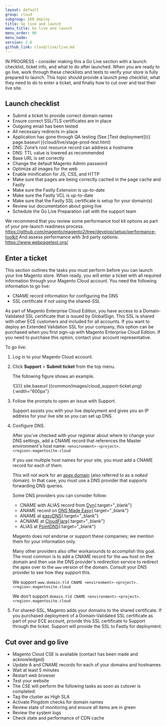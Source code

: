 ```yaml
---
layout: default
group: cloud
subgroup: 160_deploy
title: Go live and launch
menu_title: Go live and launch
menu_order: 90
menu_node:
version: 2.0
github_link: cloud/live/live.md
---
```


IN PROGRESS - consider making this a Go Live section with a launch checklist, ticket info, and what to do after launched. 
When you are ready to go live, work through these checklists and tests to verify your store is fully prepared to launch. This topic should provide a launch prep checklist, what they need to do to enter a ticket, and finally how to cut over and test their live site.

## Launch checklist
* Submit a ticket to provide correct domain names
*	Ensure correct SSL/TLS certificates are in place
*	Outgoing email has been tested
*	All necessary redirects in-place
*	Application has gone through QA testing (See [Test deployment]({{ page.baseurl }}cloud/live/stage-prod-test.html)
*	DNS: Zone’s root resource record can address a hostname
*	DNS: TTL value is lowered as recommended
*	Base URL is set correctly
*	Change the default Magento Admin password
*	Optimize all images for the web
*	Enable minification for JS, CSS, and HTTP
*	Make sure that pages are being correctly cached in the page cache and Fastly
*	Make sure the Fastly Extension is up-to-date
*	Make sure the Fastly VCL is up-to-date
*	Make sure that the Fastly SSL certificate is setup for your domain(s)
*	Review our documentation about going live
*	Schedule the Go Live Preparation call with the support team

We recommend that you review some performance tool kit options as part of your pre-launch readiness process.
https://github.com/magento/magento2/tree/develop/setup/performance-toolkit
And assess performance with 3rd party options:
https://www.webpagetest.org/

## Enter a ticket
This section outlines the tasks you must perform before you can launch your live Magento store. When ready, you will enter a ticket with all required information through your Magento Cloud account.
You need the following information to go live:

* CNAME record information for configuring the DNS
* SSL certificate if not using the shared-SSL

As part of Magento Enterprise Cloud Edition, you have access to a Domain-Validated SSL certificate that is issued by GlobalSign. This SSL is shared with other ECE customers and included for all accounts. If you want to deploy an Extended Validation SSL for your company, this option can be purchased when you first sign-up with Magento Enterprise Cloud Edition. If you need to purchase this option, contact your account representative.

To go live:

1.	Log in to your Magento Cloud account.
2.	Click **Support** > **Submit ticket** from the top menu.

	The following figure shows an example.

	![]({{ site.baseurl }}common/images/cloud_support-ticket.png){:width="600px"}
1.	Follow the prompts to open an issue with Support.

	Support assists you with your live deployment and gives you an IP address for your live site so you can set up DNS.
3.	Configure DNS.

	After you've checked with your registrar about where to change your DNS settings, add a CNAME record that references the Master environment's host name: `<environment>-<project>.<region>.magentosite.cloud`

	If you use multiple host names for your site, you must add a CNAME record for each of them.

	<div class="bs-callout bs-callout-info" id="info">
  		<p>This will not work for an <a href="https://blog.cloudflare.com/zone-apex-naked-domain-root-domain-cname-supp" target="_blank">apex domain</a> (also referred to as a <em>naked</em> domain). In that case, you must use a DNS provider that supports forwarding DNS queries.</p>
	</div>

	Some DNS providers you can consider follow:

	*	CNAME with ALIAS record from [Dyn](http://dyn.com){:target="_blank"}
	*	ANAME record on [DNS Made Easy](http://www.dnsmadeeasy.com){:target="_blank"}
	*	ANAME at [easyDNS](https://www.easydns.com){:target="_blank"}
	*	ACNAME at [CloudFlare](https://www.cloudflare.com){:target="_blank"}
	*	ALIAS at [PointDNS](https://pointhq.com){:target="_blank"}

	Magento does not endorse or support these companies; we mention them for your information only.

	Many other providers also offer workarounds to accomplish this goal. The most common is to add a CNAME record for the `www` host on the domain and then use the DNS provider's redirection service to redirect the apex over to the `www` version of the domain. Consult your DNS provider to see how they support this.

	We support `www.domain.tld CNAME <environment>-<project>.<region>.magentosite.cloud`

	We don't support `domain.tld CNAME <environment>-<project>.<region>.magentosite.cloud`
4.	For shared-SSL, Magento adds your domains to the shared certificate. If you purchased deployment of a Domain-Validated SSL certificate as part of your ECE account, provide this SSL certificate to Support through the ticket. Support will provide the SSL to Fastly for deployment.

## Cut over and go live
* Magento Cloud CSE is available (contact has been made and acknowledged)
* Update A and CNAME records for each of your domains and hostnames
* Wait at least 5 minutes
* Restart web browser
* Test your website
* The CSE will perform the following tasks as soon as cutover is completed:
* Tag the cluster as High SLA
* Activate Pingdom checks for domain names
* Review state of monitoring and ensure all items are in green
* Review the system logs
* Check state and performance of CDN cache
